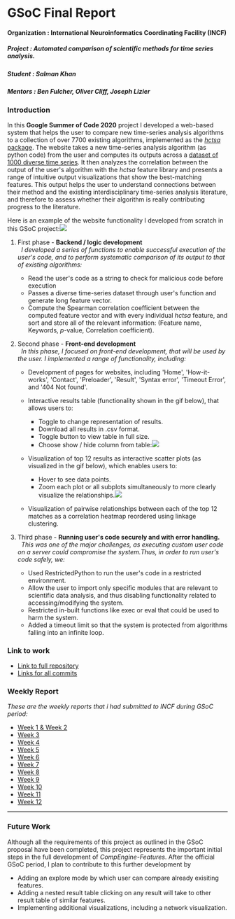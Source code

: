 # GSoC Final Report
#### Organization : International Neuroinformatics Coordinating Facility (INCF)
##### Project      : Automated comparison of scientific methods for time series analysis.
##### Student      : Salman Khan
##### Mentors      : Ben Fulcher, Oliver Cliff, Joseph Lizier

### Introduction

In this **Google Summer of Code 2020** project I developed a web-based system that helps the user to compare new time-series analysis algorithms to a collection of over 7700 existing algorithms, implemented as the [_hctsa_ package](https://github.com/benfulcher/hctsa).
The website takes a new time-series analysis algorithm (as python code) from the user and computes its outputs across a [dataset of 1000 diverse time series](https://figshare.com/articles/1000_Empirical_Time_series/5436136).
It then analyzes the correlation between the output of the user's algorithm with the _hctsa_ feature library and presents a range of intuitive output visualizations that show the best-matching features.
This output helps the user to understand connections between their method and the existing interdisciplinary time-series analysis literature, and therefore to assess whether their algorithm is really contributing progress to the literature.

Here is an example of the website functionality I developed from scratch in this GSoC project:![](GIF-200821_144005.gif)

1. First phase - **Backend / logic development**  
&nbsp; _I developed a series of functions to enable successful execution of the user's code, and to perform systematic comparison of its output to that of existing algorithms:_  

   * Read the user's code as a string to check for malicious code before execution  
   * Passes a diverse time-series dataset through user's function and generate long feature vector.
   * Compute the Spearman correlation coefficient between the computed feature vector and with every individual _hctsa_ feature, and sort and store all of the relevant information: (Feature name, Keywords, _p_-value, Correlation coefficient).  

2. Second phase - **Front-end development**  
&nbsp; _In this phase, I focused on front-end development, that will be used by the user.
I implemented a range of functionality, including:_  
  

   * Development of pages for websites, including 'Home', 'How-it-works', 'Contact', 'Preloader', 'Result', 'Syntax error', 'Timeout Error', and '404 Not found'.  
   
   * Interactive results table (functionality shown in the gif below), that allows users to:  
      * Toggle to change representation of results.
      * Download all results in .csv format.
      * Toggle button to view table in full size.
      * Choose show / hide column from table:![](GIF-200822_154604[1].gif)  
      
   * Visualization of top 12 results as interactive scatter plots (as visualized in the gif below), which enables users to:  
      * Hover to see data points.
      * Zoom each plot or all subplots simultaneously to more clearly visualize the relationships.![](GIF-200822_154727[1].gif)  
   * Visualization of pairwise relationships between each of the top 12 matches as a correlation heatmap reordered using linkage clustering.  
   
3. Third phase - **Running user's code securely and with error handling.**  
&nbsp; _This was one of the major challenges, as executing custom user code on a server could compromise the system.Thus, in order to run user's code safely, we:_  
  
   * Used RestrictedPython to run the user's code in a restricted environment.
   * Allow the user to import only specific modules that are relevant to scientific data analysis, and thus disabling functionality related to accessing/modifying the system.
   * Restricted in-built functions like exec or eval that could be used to harm the system.
   * Added a timeout limit so that the system is protected from algorithms falling into an infinite loop. 


### Link to work  
   * [Link to full repository](https://github.com/NeuralSystemsAndSignals/Comp-Engine-Features)
   * [Links for all commits](https://github.com/NeuralSystemsAndSignals/Comp-Engine-Features/commits/master)


### Weekly Report

_These are the weekly reports that i had submitted to INCF during GSoC period:_  

   * [Week 1 & Week 2](https://drive.google.com/file/d/1DKX11fXbYbpREzT8H0AB5Vdq8xSzLO8u/view?usp=sharing)
   * [Week 3](https://drive.google.com/file/d/12lr42BS4PyOyBUC1cqbAaYDeUksdllxe/view?usp=sharing)
   * [Week 4](https://drive.google.com/file/d/1tuV2kLixLSpDSst-rc-eXj4rhZbz_qRD/view?usp=sharing)
   * [Week 5](https://drive.google.com/file/d/1GFv2RhH4dg96NdV-CrnO9bd1RFiPVMU-/view?usp=sharing)
   * [Week 6](https://drive.google.com/file/d/18O2VJ8uYRXfamjCmKa0Cq0Z6MYyw5nMU/view?usp=sharing)
   * [Week 7](https://drive.google.com/file/d/1ket_4KNNlxDDR6v5ec2s3zPjcN3RSA8B/view?usp=sharing)
   * [Week 8](https://drive.google.com/file/d/179jS-Ztb675IzxVpvI9Y-fvxnvsq-oRC/view?usp=sharing)
   * [Week 9](https://drive.google.com/file/d/1uTio6VrW_wJp66dp83JSSduzNPK8g6T0/view?usp=sharing)
   * [Week 10](https://drive.google.com/file/d/1PAvLqlv8p7_tm2dWcwDtFrH4Fp-rOYxd/view?usp=sharing)
   * [Week 11](https://drive.google.com/file/d/1PumTCAHoR7FEz21GVpolGOb6o0J14Khd/view?usp=sharing)
   * [Week 12](https://drive.google.com/file/d/10CzCYMVjRRHOa4Khtgkno3oRTgbn06p7/view?usp=sharing)
---  

### Future Work
Although all the requirements of this project as outlined in the GSoC proposal have been completed, this project represents the important initial steps in the full development of _CompEngine-Features_. After the official GSoC period, I plan to contribute to this further development by  
   * Adding an explore mode by which user can compare already exisiting features.
   * Adding a nested result table clicking on any result will take to other result table of similar features.
   * Implementing additional visualizations, including a network visualization.

